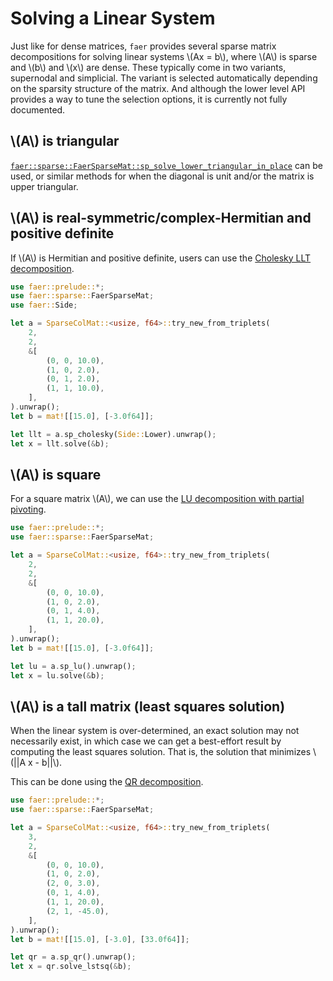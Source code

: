 # Solving a Linear System

Just like for dense matrices, `faer` provides several sparse matrix decompositions for solving linear systems \\(Ax = b\\), where \\(A\\) is sparse and \\(b\\) and \\(x\\) are dense.
These typically come in two variants, supernodal and simplicial.
The variant is selected automatically depending on the sparsity structure of the matrix.
And although the lower level API provides a way to tune the selection options, it is currently not fully documented.

## \\(A\\) is triangular
[`faer::sparse::FaerSparseMat::sp_solve_lower_triangular_in_place`](https://docs.rs/faer/latest/faer/sparse/trait.FaerSparseMat.html#tymethod.sp_solve_lower_triangular_in_place) can be used, or similar methods for when the diagonal is unit and/or the matrix is upper triangular.

## \\(A\\) is real-symmetric/complex-Hermitian and positive definite
If \\(A\\) is Hermitian and positive definite, users can use the [Cholesky LLT decomposition](https://docs.rs/faer/latest/faer/sparse/trait.FaerSparseMat.html#tymethod.sp_cholesky).

```rust
use faer::prelude::*;
use faer::sparse::FaerSparseMat;
use faer::Side;

let a = SparseColMat::<usize, f64>::try_new_from_triplets(
    2,
    2,
    &[
        (0, 0, 10.0),
        (1, 0, 2.0),
        (0, 1, 2.0),
        (1, 1, 10.0),
    ],
).unwrap();
let b = mat![[15.0], [-3.0f64]];

let llt = a.sp_cholesky(Side::Lower).unwrap();
let x = llt.solve(&b);
```

## \\(A\\) is square
For a square matrix \\(A\\), we can use the [LU decomposition with partial pivoting](https://docs.rs/faer/latest/faer/sparse/trait.FaerSparseMat.html#tymethod.sp_lu).

```rust
use faer::prelude::*;
use faer::sparse::FaerSparseMat;

let a = SparseColMat::<usize, f64>::try_new_from_triplets(
    2,
    2,
    &[
        (0, 0, 10.0),
        (1, 0, 2.0),
        (0, 1, 4.0),
        (1, 1, 20.0),
    ],
).unwrap();
let b = mat![[15.0], [-3.0f64]];

let lu = a.sp_lu().unwrap();
let x = lu.solve(&b);
```

## \\(A\\) is a tall matrix (least squares solution)
When the linear system is over-determined, an exact solution may not
necessarily exist, in which case we can get a best-effort result by computing
the least squares solution.
That is, the solution that minimizes \\(||A x - b||\\).

This can be done using the [QR decomposition](https://docs.rs/faer/latest/faer/sparse/trait.FaerSparseMat.html#tymethod.sp_qr).
```rust
use faer::prelude::*;
use faer::sparse::FaerSparseMat;

let a = SparseColMat::<usize, f64>::try_new_from_triplets(
    3,
    2,
    &[
        (0, 0, 10.0),
        (1, 0, 2.0),
        (2, 0, 3.0),
        (0, 1, 4.0),
        (1, 1, 20.0),
        (2, 1, -45.0),
    ],
).unwrap();
let b = mat![[15.0], [-3.0], [33.0f64]];

let qr = a.sp_qr().unwrap();
let x = qr.solve_lstsq(&b);
```

